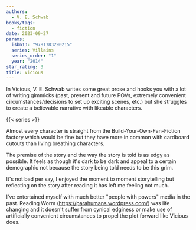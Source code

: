 ```yaml
---
authors:
  - V. E. Schwab
books/tags:
  - fiction
date: 2023-09-27
params:
  isbn13: "9781783290215"
  series: Villains
  series_order: "1"
  year: "2014"
star_rating: 3
title: Vicious
---
```


In Vicious, V. E. Schwab writes some great prose and hooks you with a lot of writing gimmicks (past, present and future POVs, extremely convenient circumstances/decisions to set up exciting scenes, etc.) but she struggles to create a believable narrative with likeable characters.

<!--more-->

{{< series >}}

Almost every character is straight from the Build-Your-Own-Fan-Fiction factory which would be fine but they have more in common with cardboard cutouts than living breathing characters.

The premise of the story and the way the story is told is as edgy as possible. It feels as though it's dark to be dark and appeal to a certain demographic not because the story being told needs to be this grim.

It's not bad per say, I enjoyed the moment to moment storytelling but reflecting on the story after reading it has left me feeling not much.

I've entertained myself with much better "people with powers" media in the past. Reading Worm (https://parahumans.wordpress.com/) was life changing and it doesn't suffer from cynical edginess or make use of artificially convenient circumstances to propel the plot forward like Vicious does.
